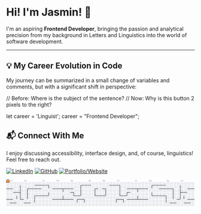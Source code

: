 # Hi! I'm Jasmin! 👋


I'm an aspiring **Frontend Developer**, bringing the passion and analytical precision from my background in Letters and Linguistics into the world of software development. 

---

## 💡 My Career Evolution in Code

My journey can be summarized in a small change of variables and comments, but with a significant shift in perspective:

// Before: Where is the subject of the sentence?
// Now: Why is this button 2 pixels to the right?

let career = 'Linguist';
career = "Frontend Developer";

## 📬 Connect With Me

I enjoy discussing accessibility, interface design, and, of course, linguistics! Feel free to reach out.

[![LinkedIn](https://img.shields.io/badge/LinkedIn-0A66C2?style=for-the-badge&logo=linkedin&logoColor=white)](https://www.linkedin.com/in/jasmincaroline/)
[![GitHub](https://img.shields.io/badge/GitHub-100000?style=for-the-badge&logo=github&logoColor=white)](https://github.com/jasmincaroline)
[![Portfolio/Website](https://img.shields.io/badge/Portfolio-FF61DA?style=for-the-badge&logo=google-chrome&logoColor=white)](https://jasmincaroline.dev)


<picture>
  <source media="(prefers-color-scheme: dark)" srcset="https://raw.githubusercontent.com/jasmincaroline/jasmincaroline/output/pacman-contribution-graph-dark.svg">
  <source media="(prefers-color-scheme: light)" srcset="https://raw.githubusercontent.com/jasmincaroline/jasmincaroline/output/pacman-contribution-graph.svg">
  <img alt="pacman contribution graph" src="https://raw.githubusercontent.com/jasmincaroline/jasmincaroline/output/pacman-contribution-graph.svg">
</picture>

###
